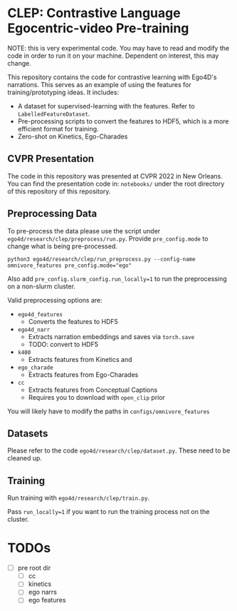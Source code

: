 # CLEP: Contrastive Language Egocentric-video Pre-training

NOTE: this is very experimental code. You may have to read and modify the code
in order to run it on your machine. Dependent on interest, this may change.

This repository contains the code for contrastive learning with Ego4D's
narrations. This serves as an example of using the features for
training/prototyping ideas. It includes:

- A dataset for supervised-learning with the features. Refer to `LabelledFeatureDataset`.
- Pre-processing scripts to convert the features to HDF5, which is a more efficient format for training.
- Zero-shot on Kinetics, Ego-Charades

## CVPR Presentation

The code in this repository was presented at CVPR 2022 in New Orleans. You can
find the presentation code in: `notebooks/` under the root directory of this
repository of this repository.

## Preprocessing Data

To pre-process the data please use the script under
`ego4d/research/clep/preprocess/run.py`. Provide `pre_config.mode` to change what
is being pre-processed.


```
python3 ego4d/research/clep/run_preprocess.py --config-name omnivore_features pre_config.mode="ego"
```

Also add `pre_config.slurm_config.run_locally=1` to run the preprocessing on a non-slurm cluster.

Valid preprocessing options are:
- `ego4d_features`
    - Converts the features to HDF5
- `ego4d_narr`
    - Extracts narration embeddings and saves via `torch.save`
    - TODO: convert to HDF5
- `k400`
    - Extracts features from Kinetics and 
- `ego_charade`
    - Extracts features from Ego-Charades
- `cc`
    - Extracts features from Conceptual Captions
    - Requires you to download with `open_clip` prior

You will likely have to modify the paths in `configs/omnivore_features`

## Datasets

Please refer to the code `ego4d/research/clep/dataset.py`.  These need to be cleaned up.

## Training

Run training with `ego4d/research/clep/train.py`.

Pass `run_locally=1` if you want to run the training process not on the cluster.

# TODOs
- [ ] pre root dir
    - [ ] cc
    - [ ] kinetics
    - [ ] ego narrs
    - [ ] ego features
